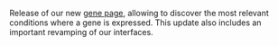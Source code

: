 Release of our new [gene page](/bgee13/?page=gene),
allowing to discover the most relevant conditions where a gene is
expressed. This update also includes an important revamping of our
interfaces.
